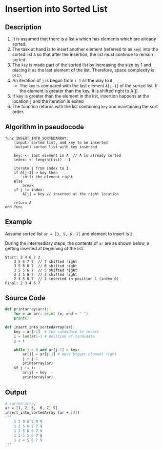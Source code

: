 
# Insertion into Sorted List

## Description

1. It is assumed that there is a list `A` which has elements which are already sorted. 
2. The task at hand is to insert another element (referred to as `key`) into the sorted list `A` so that after the insertion, the list must continue to remain sorted. 
3. The `key` is made part of the sorted list by increasing the size by 1 and placing it as the last element of the list. Therefore, space complexity is `O(1)`.  
4. An iteration of `j` is begun from `i-1` all the way to `0`
	-  The `key` is compared with the last element `A[j-1]` of the sorted list. If the element is greater than the key, it is shifted right to A[j].
5. If key is greater than the element in the list, insertion happens at the location `j` and the iteration is exited 
6. The function returns with the list containing `key` and maintaining the sort order.  

## Algorithm in pseudocode 

	func INSERT_INTO_SORTEDARRAY: 
	    (input) sorted list, and key to be inserted
	    (output) sorted list with key inserted 
	    
	    key: <- last element in A  // A is already sorted
	    index: <- length(List) - 1 
		
		iterate j from index to 1
        if A[j-1] > key then 
            shift the element right 
        else
            break
        if j != index: 
            A[j] = key // inserted at the right location

        return A 
    end func 

## Example 
Assume sorted list `ar = [3, 5, 6, 7]` and element to insert is `2`. 

During the intermediary steps, the contents of `ar` are as shown below, `0` getting inserted at beginning of the list.

	Start: 3 4 6 7 2 
		3 5 6 7 7  // 7 shifted right
		3 5 6 6 7  // 6 shifted right
		3 5 5 6 7  // 5 shifted right
		3 3 5 6 7  // 3 shifted right
		2 3 5 6 7  // 2 inserted in position 1 (index 0)
	Final: 2 3 4 6 7
		
## Source Code
```python
def printarray(arr):
    for e in arr: print (e, end = " ")
    print()

def insert_into_sortedArray(ar):    
    key = ar[-1]  # the candidate to insert
    i = len(ar)-1 # position of candidate
    j = i

    while j > 0 and ar[j-1] > key: 
        ar[j] = ar[j-1] # move bigger element right
        j = j-1
        printarray(ar)
    if j != i: 
        ar[j] = key
        printarray(ar)

```
## Output
```bash 
# sorted array 
ar = [1, 2, 5,  6, 7, 9]
insert_into_sortedArray (ar + [4])
'''	
	1 2 5 6 7 9 9 
	1 2 5 6 7 7 9 
	1 2 5 6 6 7 9 
	1 2 5 5 6 7 9 
	1 2 4 5 6 7 9 
'''
```


<!--stackedit_data:
eyJoaXN0b3J5IjpbMTAwMjA0Mjc3MCwtMzQ2ODUwNjA5LDg4OD
U2Mzc5OF19
-->